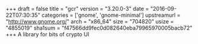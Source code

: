 +++
draft = false
title = "gcr"
version = "3.20.0-3"
date = "2016-09-22T07:30:35"
categories = ['gnome', 'gnome-minimal']
upstreamurl = "http://www.gnome.org/"
arch = "x86_64"
size = "704820"
usize = "4855019"
sha1sum = "f47566dd9fec0d082640eba79965970005bacb72"
+++
A library for bits of crypto UI